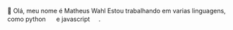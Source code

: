 👋 Olá, meu nome é Matheus Wahl
Estou trabalhando em varias linguagens, como python <img src="https://icongr.am/devicon/python-plain.svg?size=128&color=currentColor" width="16" height="16"/> e javascript <img src="https://icongr.am/devicon/javascript-plain.svg?size=128&color=currentColor" width="16" height="16"/>.

